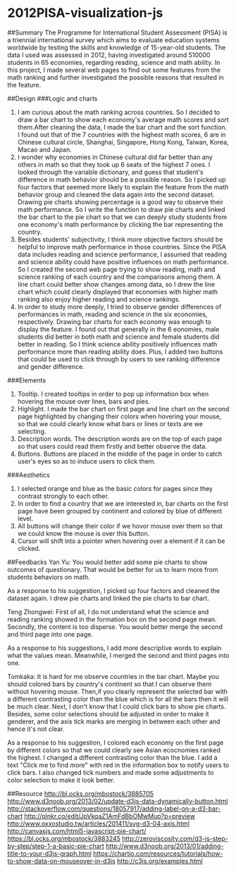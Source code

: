 # 2012PISA-visualization-js

##Summary
The Programme for International Student Assessment (PISA) is a triennial international survey which aims to evaluate education systems worldwide by testing the skills and knowledge of 15-year-old students. The data I used was assessed in 2012, having investigated around 510000 students in 65 economies, regarding reading, science and math ability. In this project, I made several web pages to find out some features from the math ranking and further investigated the possible reasons that resulted in the feature. 

##Design
###Logic and charts
1. I am curious about the math ranking across countries. So I decided to draw a bar chart to show each economy's average math scores and sort them.After cleaning the data, I made the bar chart and the sort function. I found out that of the 7 countries with the highest math scores, 6 are in Chinese cultural circle, Shanghai, Singapore, Hong Kong, Taiwan, Korea, Macao and Japan. 
2. I wonder why economies in Chinese cultural did far better than any others in math so that they took up 6 seats of the highest 7 ones. I looked through the variable dictionary, and guess that student's difference in math behavior should be a possible reason. So I picked up four factors that seemed more likely to explain the feature from the math behavior group and cleaned the data again into the second dataset. Drawing pie charts showing percentage is a good way to observe their math performance. So I write the function to draw pie charts and linked the bar chart to the pie chart so that we can deeply study students from one economy's math performance by clicking the bar representing the country. 
3. Besides students' subjectivity, I think more objective factors should be helpful to improve math performance in those countries. Since the PISA data includes reading and science performance, I assumed that reading and science ability could have positive influences on math performance. So I created the second web page trying to show reading, math and science ranking of each country and the comparisons among them. A line chart could better show changes among data, so I drew the line chart which could clearly displayed that economies with higher math ranking also enjoy higher reading and science rankings. 
4. In order to study more deeply, I tried to observe gender differences of performances in math, reading and science in the six economies, respectively. Drawing bar charts for each economy was enough to display the feature. I found out that generally in the 6 eonomies, male students did better in both math and science and female students did better in reading. So I think science ability positively influences math performance more than reading ability does. Plus, I added two buttons that could be used to click through by users to see ranking difference and gender difference. 

###Elements
1. Tooltip. I created tooltips in order to pop up information box when hovering the mouse over lines, bars and pies.
2. Highlight. I made the bar chart on first page and line chart on the second page highlighted by changing their colors when hovering your mouse, so that we could clearly know what bars or lines or texts are we selecting. 
3. Description words. The description words are on the top of each page so that users could read them firstly and better observe the data. 
4. Buttons. Buttons are placed in the middle of the page in order to catch user's eyes so as to induce users to click them.

###Aesthetics
1. I selected orange and blue as the basic colors for pages since they contrast strongly to each other. 
2. In order to find a country that we are interested in, bar charts on the first page have been grouped by continent and colored by blue of different level. 
3. All buttons will change their color if we hovor mouse over them so that we could know the mouse is over this button.
4. Cursor will shift into a pointer when hovering over a element if it can be clicked.

##Feedbacks
Yan Yu: You would better add some pie charts to show outcomes of questionary. That would be better for us to learn more from students behaviors on math. 

As a response to his suggestion, I picked up four factors and cleaned the dataset again. I drew pie charts and linked the pie charts to bar chart. 

Teng Zhongwei: First of all, I do not understand what the science and reading ranking showed in the formation box on the second page mean. Secondly, the content is too disperse. You would better merge the second and third page into one page. 

As a response to his suggestions, I add more descriptive words to explain what the values mean. Meanwhile, I merged the second and third pages into one. 

Tomkaka: It is hard for me observe countries in the bar chart. Maybe you should colored bars by country's continent so that I can observe them without hovering mouse. Then,if you clearly represent the selected bar with a different contrasting color than the blue which is for all the bars then it will be much clear. Next, I don't know that I could click bars to show pie charts. Besides, some color selections should be adjusted in order to make it genderer, and the axis tick marks are merging in between each other and hence it's not clear.

As a response to his suggestion, I colored each economy on the first page by different colors so that we could clearly see Asian ecocnomies ranked the highest. I changed a different contrasting color than the blue. I add a text "Click me to find more" with red in the information box to notify users to click bars. I also changed tick numbers and made some adjustments to color selection to make it look better.

##Resource
http://bl.ocks.org/mbostock/3885705
http://www.d3noob.org/2013/02/update-d3js-data-dynamically-button.html
http://stackoverflow.com/questions/18057917/adding-label-on-a-d3-bar-chart
http://plnkr.co/edit/JpVkqaZ1AmFdBbOMwMup?p=preview
http://www.oxxostudio.tw/articles/201411/svg-d3-04-axis.html
http://canvasjs.com/html5-javascript-pie-chart/
https://bl.ocks.org/mbostock/3883245
http://zeroviscosity.com/d3-js-step-by-step/step-1-a-basic-pie-chart
http://www.d3noob.org/2013/01/adding-title-to-your-d3js-graph.html
https://chartio.com/resources/tutorials/how-to-show-data-on-mouseover-in-d3js
http://c3js.org/examples.html

